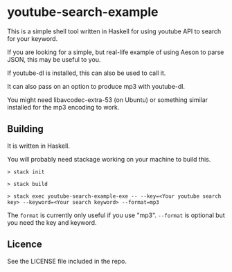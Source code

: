 # youtube-search-example

This is a simple shell tool written in Haskell for using youtube API to search for your keyword.

If you are looking for a simple, but real-life example of using Aeson to parse JSON, this may be useful to you.

If youtube-dl is installed, this can also be used to call it.

It can also pass on an option to produce mp3 with youtube-dl.

You might need libavcodec-extra-53 (on Ubuntu) or something similar installed for the mp3 encoding to work.

## Building

It is written in Haskell.

You will probably need stackage working on your machine to build this.

```
> stack init

> stack build

> stack exec youtube-search-example-exe -- --key=<Your youtube search key> --keyword=<Your search keyword> --format=mp3
```

The `format` is currently only useful if you use "mp3". `--format` is optional but you need the key and keyword.

## Licence

See the LICENSE file included in the repo.

